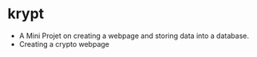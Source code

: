 # krypt
* A Mini Projet on creating a webpage and storing data into a database.
* Creating a crypto webpage 
